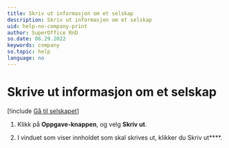 ```yaml
---
title: Skriv ut informasjon om et selskap
description: Skriv ut informasjon om et selskap
uid: help-no-company-print
author: SuperOffice RnD
so.date: 06.29.2022
keywords: company
so.topic: help
language: no
---
```


# Skrive ut informasjon om et selskap

[!include [Gå til selskapet](../../learn/includes/goto-company.md)]

1. Klikk på **Oppgave-knappen**, og velg **Skriv ut**.

1. I vinduet som viser innholdet som skal skrives ut, klikker du Skriv ut****.
